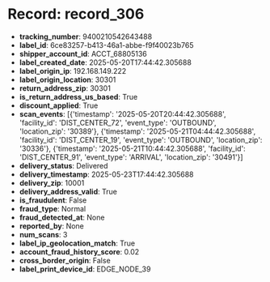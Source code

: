 # Record: record_306

- **tracking_number**: 9400210542643488
- **label_id**: 6ce83257-b413-46a1-abbe-f9f40023b765
- **shipper_account_id**: ACCT_68805136
- **label_created_date**: 2025-05-20T17:44:42.305688
- **label_origin_ip**: 192.168.149.222
- **label_origin_location**: 30301
- **return_address_zip**: 30301
- **is_return_address_us_based**: True
- **discount_applied**: True
- **scan_events**: [{'timestamp': '2025-05-20T20:44:42.305688', 'facility_id': 'DIST_CENTER_72', 'event_type': 'OUTBOUND', 'location_zip': '30389'}, {'timestamp': '2025-05-21T04:44:42.305688', 'facility_id': 'DIST_CENTER_19', 'event_type': 'OUTBOUND', 'location_zip': '30336'}, {'timestamp': '2025-05-21T10:44:42.305688', 'facility_id': 'DIST_CENTER_91', 'event_type': 'ARRIVAL', 'location_zip': '30491'}]
- **delivery_status**: Delivered
- **delivery_timestamp**: 2025-05-23T17:44:42.305688
- **delivery_zip**: 10001
- **delivery_address_valid**: True
- **is_fraudulent**: False
- **fraud_type**: Normal
- **fraud_detected_at**: None
- **reported_by**: None
- **num_scans**: 3
- **label_ip_geolocation_match**: True
- **account_fraud_history_score**: 0.02
- **cross_border_origin**: False
- **label_print_device_id**: EDGE_NODE_39